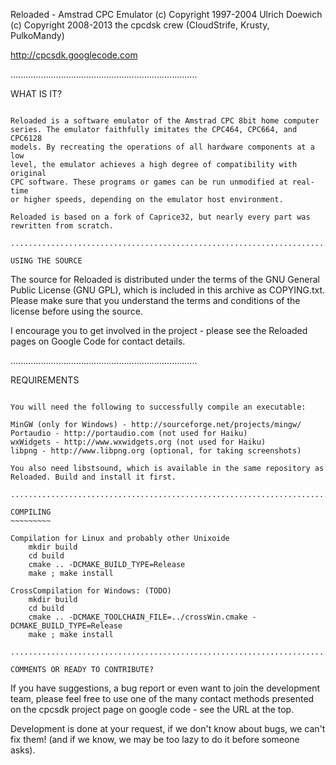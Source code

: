 Reloaded - Amstrad CPC Emulator
(c) Copyright 1997-2004 Ulrich Doewich
(c) Copyright 2008-2013 the cpcdsk crew (CloudStrife, Krusty, PulkoMandy)

http://cpcsdk.googlecode.com

..........................................................................

WHAT IS IT?
~~~~~~~~~~~

Reloaded is a software emulator of the Amstrad CPC 8bit home computer
series. The emulator faithfully imitates the CPC464, CPC664, and CPC6128
models. By recreating the operations of all hardware components at a low
level, the emulator achieves a high degree of compatibility with original
CPC software. These programs or games can be run unmodified at real-time
or higher speeds, depending on the emulator host environment.

Reloaded is based on a fork of Caprice32, but nearly every part was
rewritten from scratch.

..........................................................................

USING THE SOURCE
~~~~~~~~~~~~~~~~

The source for Reloaded is distributed under the terms of the GNU
General Public License (GNU GPL), which is included in this archive as
COPYING.txt. Please make sure that you understand the terms and
conditions of the license before using the source.

I encourage you to get involved in the project - please see the Reloaded
pages on Google Code for contact details.

..........................................................................

REQUIREMENTS
~~~~~~~~~~~~

You will need the following to successfully compile an executable:

MinGW (only for Windows) - http://sourceforge.net/projects/mingw/
Portaudio - http://portaudio.com (not used for Haiku)
wxWidgets - http://www.wxwidgets.org (not used for Haiku)
libpng - http://www.libpng.org (optional, for taking screenshots)

You also need libstsound, which is available in the same repository as
Reloaded. Build and install it first.

..........................................................................

COMPILING
~~~~~~~~~

Compilation for Linux and probably other Unixoide
	mkdir build
	cd build
	cmake .. -DCMAKE_BUILD_TYPE=Release
	make ; make install

CrossCompilation for Windows: (TODO)
	mkdir build
	cd build
	cmake .. -DCMAKE_TOOLCHAIN_FILE=../crossWin.cmake -DCMAKE_BUILD_TYPE=Release
	make ; make install

..........................................................................

COMMENTS OR READY TO CONTRIBUTE?
~~~~~~~~~~~~~~~~~~~~~~~~~~~~~~~~

If you have suggestions, a bug report or even want to join the
development team, please feel free to use one of the many contact methods
presented on the cpcsdk project page on google code - see the URL
at the top.

Development is done at your request, if we don't know about bugs, we can't
fix them! (and if we know, we may be too lazy to do it before someone asks).
